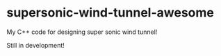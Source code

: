 # supersonic-wind-tunnel-awesome
My C++ code for designing super sonic wind tunnel!

Still in development!
